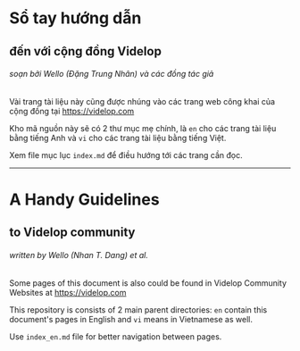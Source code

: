 # Sổ tay hướng dẫn

## đến với cộng đồng Videlop

###### soạn bởi Wello (Đặng Trung Nhân) và các đồng tác giả

Vài trang tài liệu này cũng được nhúng vào các trang web công khai của cộng đồng tại https://videlop.com

Kho mã nguồn này sẽ có 2 thư mục mẹ chính, là `en` cho các trang tài liệu bằng tiếng Anh và `vi` cho các trang tài liệu bằng tiếng Việt.

Xem file mục lục `index.md` để điều hướng tới các trang cần đọc.

---

# A Handy Guidelines

## to Videlop community

###### written by Wello (Nhan T. Dang) et al.

Some pages of this document is also could be found in Videlop Community Websites at https://videlop.com

This repository is consists of 2 main parent directories: `en` contain this document's pages in English and `vi` means in Vietnamese as well.

Use `index_en.md` file for better navigation between pages.
